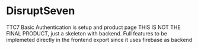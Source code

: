 # DisruptSeven
TTC7
Basic Authentication is setup and product page
THIS IS NOT THE FINAL PRODUCT, just a skeleton with backend. 
Full features to be implemeted directly in the frontend export since it uses firebase as backend
